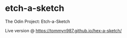 # etch-a-sketch
The Odin Project: Etch-a-Sketch

Live version @ https://tommyn987.github.io/hex-a-sketch/
